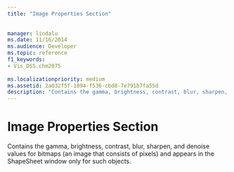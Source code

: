 ```yaml
---
title: "Image Properties Section"
 
 
manager: lindalu
ms.date: 11/16/2014
ms.audience: Developer
ms.topic: reference
f1_keywords:
- Vis_DSS.chm2075
 
ms.localizationpriority: medium
ms.assetid: 2a032f5f-1094-f536-cbd8-7e791b7fa55d
description: "Contains the gamma, brightness, contrast, blur, sharpen, and denoise values for bitmaps (an image that consists of pixels) and appears in the ShapeSheet window only for such objects."
---
```


# Image Properties Section

Contains the gamma, brightness, contrast, blur, sharpen, and denoise values for bitmaps (an image that consists of pixels) and appears in the ShapeSheet window only for such objects.
  

